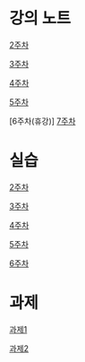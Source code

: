 # 강의 노트

[2주차]()

[3주차]()

[4주차]()

[5주차](https://github.com/qlkdkd/OOP/tree/main/%EA%B0%9D%EC%A7%80/week5)

[6주차(휴강)]
[7주차](https://github.com/qlkdkd/OOP/tree/main/%EA%B0%9D%EC%A7%80/week7)
# 실습

[2주차]()

[3주차]()

[4주차]()

[5주차]()

[6주차]()

# 과제

[과제1]()

[과제2](https://github.com/qlkdkd/OOP/blob/main/%EA%B0%9D%EC%A7%80/week5/%EC%88%99%EC%A0%9C2.md)
